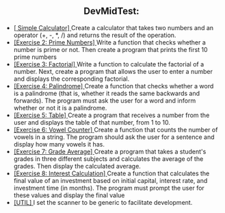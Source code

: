 <h2 align="center">
DevMidTest:
</h2>

<p align="center">
<ul>
    <li>
        <a href="https://github.com/igregorioneto/Java/tree/main/DevMidTest/src/main/java/org/challenges/simple_calculator">
            [ Simple Calculator] 
        </a>
        Create a calculator that takes two numbers and an operator (+, -, *, /) and returns the result
of the operation.
    </li>
    <li>
        <a href="https://github.com/igregorioneto/Java/tree/main/DevMidTest/src/main/java/org/challenges/prime_numbers">
            [Exercise 2: Prime Numbers] 
        </a>
        Write a function that checks whether a number is prime or not. Then create a program that
prints the first 10 prime numbers
    </li>
    <li>
        <a href="https://github.com/igregorioneto/Java/tree/main/DevMidTest/src/main/java/org/challenges/factorial">
            [Exercise 3: Factorial] 
        </a>
        Write a function to calculate the factorial of a number. Next, create a program that allows the
user to enter a number and displays the corresponding factorial.
    </li>
    <li>
        <a href="https://github.com/igregorioneto/Java/tree/main/DevMidTest/src/main/java/org/challenges/palindrome">
            [Exercise 4: Palindrome] 
        </a>
        Create a function that checks whether a word is a palindrome (that is, whether it reads the
same backwards and forwards). The program must ask the user for a word and inform
whether or not it is a palindrome.
    </li>
    <li>
        <a href="https://github.com/igregorioneto/Java/tree/main/DevMidTest/src/main/java/org/challenges/table">
            [Exercise 5: Table] 
        </a>
        Create a program that receives a number from the user and displays the table of that
number, from 1 to 10.
    </li>
    <li>
        <a href="https://github.com/igregorioneto/Java/tree/main/DevMidTest/src/main/java/org/challenges/vowel_counter">
            [Exercise 6: Vowel Counter] 
        </a>
        Create a function that counts the number of vowels in a string. The program should ask the
user for a sentence and display how many vowels it has.
    </li>
    <li>
        <a href="https://github.com/igregorioneto/Java/tree/main/DevMidTest/src/main/java/org/challenges/grade_average">
            [Exercise 7: Grade Average] 
        </a>
        Create a program that takes a student's grades in three different subjects and calculates the
average of the grades. Then display the calculated average.
    </li>
    <li>
        <a href="https://github.com/igregorioneto/Java/tree/main/DevMidTest/src/main/java/org/challenges/interest_calculation">
            [Exercise 8: Interest Calculation] 
        </a>
        Create a function that calculates the final value of an investment based on initial capital,
interest rate, and investment time (in months). The program must prompt the user for these
values and display the final value
    </li>
    <li>
        <a href="https://github.com/igregorioneto/Java/tree/main/DevMidTest/src/main/java/org/challenges/utils">
            [UTIL] 
        </a>
        I set the scanner to be generic to facilitate development.
</li>
</ul>
</p>